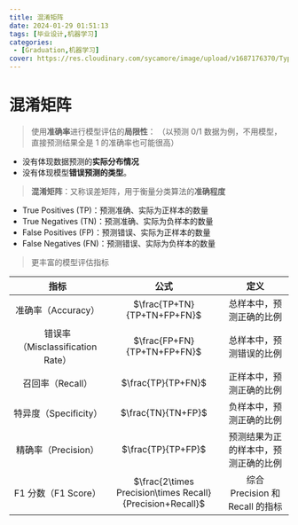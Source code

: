 ```yaml
---
title: 混淆矩阵
date: 2024-01-29 01:51:13
tags: [毕业设计,机器学习]
categories: 
 - [Graduation,机器学习]
cover: https://res.cloudinary.com/sycamore/image/upload/v1687176370/Typera/2023/06/a52f34c1f306520174b3bdbc613f9ec5.webp
---
```


# 混淆矩阵

>   使用**准确率**进行模型评估的**局限性**：
>   （以预测 0/1 数据为例，不用模型，直接预测结果全是 1 的准确率也可能很高）

-   没有体现数据预测的**实际分布情况**
-   没有体现模型**错误预测的类型**。

>   **混淆矩阵**：又称误差矩阵，用于衡量分类算法的**准确程度**

-   True Positives (TP)：预测准确、实际为正样本的数量
-   True Negatives (TN)：预测准确、实际为负样本的数量
-   False Positives (FP)：预测错误、实际为正样本的数量
-   False Negatives (FN)：预测错误、实际为负样本的数量

>   更丰富的模型评估指标

|               指标               |                           公式                            |                 定义                 |
| :------------------------------: | :-------------------------------------------------------: | :----------------------------------: |
|        准确率（Accuracy）        |                $\frac{TP+TN}{TP+TN+FP+FN}$                |       总样本中，预测正确的比例       |
| 错误率（Misclassification Rate） |                $\frac{FP+FN}{TP+TN+FP+FN}$                |       总样本中，预测错误的比例       |
|         召回率（Recall）         |                    $\frac{TP}{TP+FN}$                     |       正样本中，预测正确的比例       |
|      特异度（Specificity）       |                    $\frac{TN}{TN+FP}$                     |       负样本中，预测正确的比例       |
|       精确率（Precision）        |                    $\frac{TP}{TP+FP}$                     | 预测结果为正的样本中，预测正确的比例 |
|       F1 分数（F1 Score）        | $\frac{2\times Precision\times Recall}{Precision+Recall}$ |   综合 Precision 和 Recall 的指标    |



